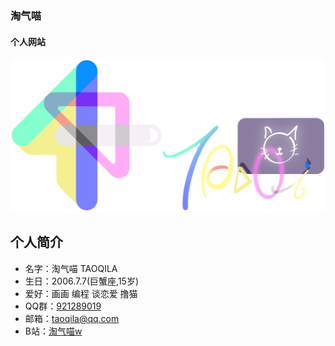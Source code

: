 ### 淘气喵
#### 个人网站
![Headimage](https://raw.githubusercontent.com/TAOQILA/taoqila.github.io/2bd266999b6c69fb081f113164e66f91b3792036/all.png)
## 个人简介
- 名字：淘气喵 TAOQILA
- 生日：2006.7.7(巨蟹座,15岁)
- 爱好：画画 编程 谈恋爱 撸猫
- QQ群：[921289019](https://jq.qq.com/?_wv=1027&k=0yhFgJKO)
- 邮箱：taoqila@qq.com
- B站：[淘气喵w](https://space.bilibili.com/353586902)
